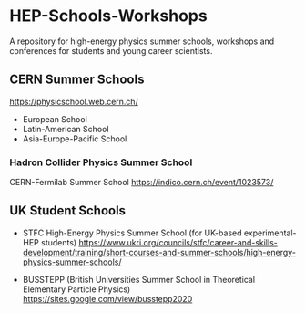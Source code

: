 # HEP-Schools-Workshops
A repository for high-energy physics summer schools, workshops and conferences for students and young career scientists. 

## CERN Summer Schools
https://physicschool.web.cern.ch/
* European School
* Latin-American School
* Asia-Europe-Pacific School

### Hadron Collider Physics Summer School
CERN-Fermilab Summer School
https://indico.cern.ch/event/1023573/


## UK Student Schools
* STFC High-Energy Physics Summer School
(for UK-based experimental-HEP students)
https://www.ukri.org/councils/stfc/career-and-skills-development/training/short-courses-and-summer-schools/high-energy-physics-summer-schools/

* BUSSTEPP (British Universities Summer School in Theoretical Elementary Particle Physics)
https://sites.google.com/view/busstepp2020

